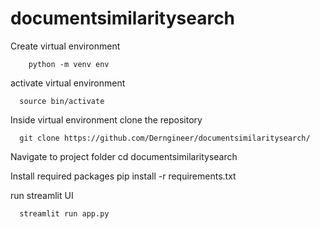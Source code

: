 # documentsimilaritysearch

Create virtual environment

        python -m venv env

activate virtual environment

      source bin/activate

Inside virtual environment clone the repository
  
      git clone https://github.com/Derngineer/documentsimilaritysearch/
Navigate to  project folder
                    cd documentsimilaritysearch

Install required packages
                    pip install -r requirements.txt

run streamlit UI

      streamlit run app.py
